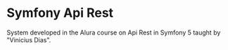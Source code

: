 # Symfony Api Rest

System developed in the Alura course on Api Rest in Symfony 5 taught by "Vinicius Dias".
